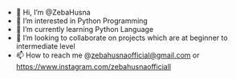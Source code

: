 - 👋 Hi, I’m @ZebaHusna
- 👀 I’m interested in Python Programming
- 🌱 I’m currently learning Python Language
- 💞️ I’m looking to collaborate on projects which are at beginner to intermediate level
- 📫 How to reach me @zebahusnaofficial@gmail.com or https://www.instagram.com/zebahusnaofficiall

<!---
ZebaHusna/ZebaHusna is a ✨ special ✨ repository because its `README.md` (this file) appears on your GitHub profile.
You can click the Preview link to take a look at your changes.
--->
